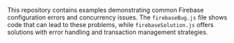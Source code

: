 This repository contains examples demonstrating common Firebase configuration errors and concurrency issues.  The `firebaseBug.js` file shows code that can lead to these problems, while `firebaseSolution.js` offers solutions with error handling and transaction management strategies.